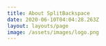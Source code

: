 ```yaml
---
title: About SplitBackspace
date: 2020-06-10T04:04:28.263Z
layout: layouts/page
image: /assets/images/logo.png
---
```

